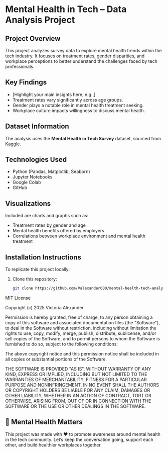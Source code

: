# Mental Health in Tech – Data Analysis Project

## Project Overview
This project analyzes survey data to explore mental health trends within the tech industry. It focuses on treatment rates, gender disparities, and workplace perceptions to better understand the challenges faced by tech professionals.

## Key Findings
- [Highlight your main insights here, e.g.,]
- Treatment rates vary significantly across age groups.
- Gender plays a notable role in mental health treatment seeking.
- Workplace culture impacts willingness to discuss mental health.

## Dataset Information
The analysis uses the **Mental Health in Tech Survey** dataset, sourced from [Kaggle](https://www.kaggle.com/datasets/osmi/mental-health-in-tech-survey).

## Technologies Used
- Python (Pandas, Matplotlib, Seaborn)
- Jupyter Notebooks
- Google Colab
- GitHub

## Visualizations
Included are charts and graphs such as:
- Treatment rates by gender and age
- Mental health benefits offered by employers
- Correlations between workplace environment and mental health treatment

## Installation Instructions
To replicate this project locally:
1. Clone this repository:
   ```bash
   git clone https://github.com/Valexander600/mental-health-tech-analysis.git

MIT License

Copyright (c) 2025 Victoria Alexander

Permission is hereby granted, free of charge, to any person obtaining a copy
of this software and associated documentation files (the "Software"), to deal
in the Software without restriction, including without limitation the rights 
to use, copy, modify, merge, publish, distribute, sublicense, and/or sell 
copies of the Software, and to permit persons to whom the Software is 
furnished to do so, subject to the following conditions:

The above copyright notice and this permission notice shall be included in 
all copies or substantial portions of the Software.

THE SOFTWARE IS PROVIDED "AS IS", WITHOUT WARRANTY OF ANY KIND, EXPRESS OR 
IMPLIED, INCLUDING BUT NOT LIMITED TO THE WARRANTIES OF MERCHANTABILITY, 
FITNESS FOR A PARTICULAR PURPOSE AND NONINFRINGEMENT. IN NO EVENT SHALL THE 
AUTHORS OR COPYRIGHT HOLDERS BE LIABLE FOR ANY CLAIM, DAMAGES OR OTHER 
LIABILITY, WHETHER IN AN ACTION OF CONTRACT, TORT OR OTHERWISE, ARISING FROM, 
OUT OF OR IN CONNECTION WITH THE SOFTWARE OR THE USE OR OTHER DEALINGS IN 
THE SOFTWARE.

## 🌱 Mental Health Matters
This project was made with ❤️ to promote awareness around mental health in the tech community. Let’s keep the conversation going, support each other, and build healthier workplaces together.

